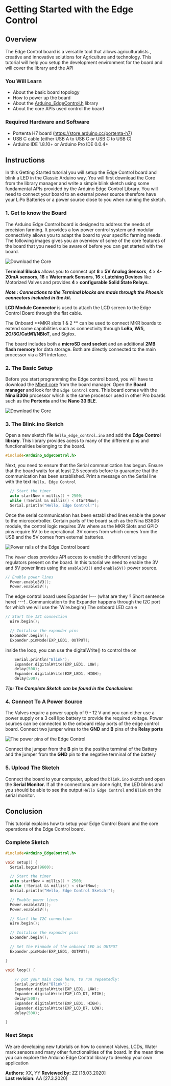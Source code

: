 # Getting Started with the Edge Control
## Overview
The Edge Control board is a versatile tool that allows agriculturalists , creative and innovative solutions for Agriculture and technology. This tutorial will help you setup the development environment for the board and will cover the library and the API 

### You Will Learn
-   About the basic board topology 
-   How to power up the board 
-   About the [Arduino_EdgeControl.h](https://github.com/bcmi-labs/Arduino_EdgeControl) library 
-   About the core APIs used control the board

### Required Hardware and Software
-   Portenta H7 board (<https://store.arduino.cc/portenta-h7>)
-   USB C cable (either USB A to USB C or USB C to USB C)
-   Arduino IDE 1.8.10+  or Arduino Pro IDE 0.0.4+ 

## Instructions

In this Getting Started tutorial you will setup the Edge Control board and blink a LED in the Classic Arduino way. You will first download the Core from the library manager and write a simple blink sketch using some fundamental APIs provided by the Arduino Edge Control Library. You will need to connect your board to an external power source therefore have your LiPo Batteries or a power source close to you when running the sketch. 

### 1. Get to know the Board

The Arduino Edge Control board is designed to address the needs of precision farming. It provides a low power control system and modular connectivity allows you to adapt the board to your specific farming needs. The following images gives you an overview of some of the core features of the board that you need to be aware of  before you can get started with the board.  

![Download the Core](assets/ec_ard_gs_board_topology.svg)

**Terminal Blocks** allows you to connect upt **8** x **5V Analog Sensors**, **4** x **4-20mA sensors**, **16** x **Watermark Sensors**, **16** x **Latching Devices** like Motorized Valves and provides **4** x **configurable Solid State Relays**. 

***Note : Connections to the Terminal blocks are made through the Phoenix connectors included in the kit.***

**LCD Module Connector**  is used to attach the LCD screen to the Edge Control Board through the flat cable.  

The Onboard **MKR slots 1 & 2 ** can be used to connect MKR boards to extend some capabilities such as connectivity through **LoRa, Wifi, 2G/3G/CatM1/NBIoT**, and Sigfox. 

The board includes both a **microSD card socket** and an additional **2MB flash memory** for data storage. Both are directly connected to the main processor via a SPI interface.

### 2. The Basic Setup

Before you start programming the Edge control board, you will have to download the [Mbed core](https://github.com/arduino/ArduinoCore-mbed) from the board manager. Open the **Board manager** and look for the `Edge Control` core. This board comes with the **Nina B306** processor which is the same processor used in other Pro boards such as the **Portenta** and the **Nano 33 BLE**. 

![Download the Core](assets/ec_ard_gs_core.png)

### 3. The Blink.ino Sketch

Open a new sketch file `hello_edge_control.ino` and add the **Edge Control library**. This library provides acess to many of the different pins and functionalities belonging to the board. 

```cpp
#include<Arduino_EdgeControl.h>
```

Next, you need to ensure that the Serial communication has begun. Ensure that the board waits for at least 2.5 seconds before to guarantee that the communication has been established. Print a message on the Serial line with the text `Hello, Edge Control` 

```cpp
  // Start the timer 
  auto startNow = millis() + 2500;
  while (!Serial && millis() < startNow);
  Serial.println("Hello, Edge Control!");
```

Once the serial communication has been established lines enable the power to the microcontroller. Certain parts of the board such as the Nina B3606 module, the control logic requires 3Vs where as the MKR Slots and GPIO pins require 5V to be operational. 3V comes from which comes from the USB and the 5V comes from external batteries. 

![Power rails of the Edge Control board](assets/ec_ard_gs_power_rail.png)

The `Power` class provides API access to enable the different voltage regulators present on the board. In this tutorial we need to enable the 3V and 5V power lines using the `enable3V3()` and `enable5V()` power source. 

```cpp
// Enable power lines 
  Power.enable3V3();
  Power.enable5V();
```

The edge control board uses Expander !--- (what are they ? Short sentence here) ---! . Communication to the Expander happens through the I2C port for which we will use the `Wire.begin() The onboard LED can e

```cpp
// Start the I2C connection 
  Wire.begin();

  // Initalise the expander pins 
  Expander.begin();
  Expander.pinMode(EXP_LED1, OUTPUT);
```

inside the loop, you can use the digitalWrite() to control the on

```cpp
    Serial.println("Blink");
    Expander.digitalWrite(EXP_LED1, LOW);
    delay(500);
    Expander.digitalWrite(EXP_LED1, HIGH);
    delay(500);
```

***Tip: The Complete Sketch can be found in the Conclusions***

### 4. Connect To A Power Source 

The Valves require a power supply of 9 - 12 V and you can either use a power supply or a 3 cell lipo battery to provide the required voltage. Power sources can be connected to the onboard relay ports of the edge control board. Connect two jumper wires to the **GND** and **B** pins of the **Relay ports** 

![The power pins of the Edge Control](assets/ec_ard_connect_power_source.svg)

Connect the jumper from the **B** pin to the positive terminal of the Battery and the jumper from the **GND** pin to the negative terminal of the battery 

### 5. Upload The Sketch 

Connect the board to your computer, upload the `blink.ino` sketch and open the **Serial Monitor**. If all the connections are done right, the LED blinks and you should be able to see the output  `Hello Edge Control` and `Blink` on the serial monitor. 

## Conclusion
This tutorial explains how to setup your Edge Control Board and the core operations of the Edge Control board.

### Complete Sketch 

```cpp
#include<Arduino_EdgeControl.h>

void setup() {
  Serial.begin(9600);

  // Start the timer 
  auto startNow = millis() + 2500;
  while (!Serial && millis() < startNow);
  Serial.println("Hello, Edge Control Sketch!");

  // Enable power lines 
  Power.enable3V3();
  Power.enable5V();

  // Start the I2C connection 
  Wire.begin();

  // Initalise the expander pins 
  Expander.begin();

  // Set the Pinmode of the onboard LED as OUTPUT
  Expander.pinMode(EXP_LED1, OUTPUT);

}

void loop() {
    
    // put your main code here, to run repeatedly:
    Serial.println("Blink");
    Expander.digitalWrite(EXP_LED1, LOW);
    Expander.digitalWrite(EXP_LCD_D7, HIGH);
    delay(500);
    Expander.digitalWrite(EXP_LED1, HIGH);
    Expander.digitalWrite(EXP_LCD_D7, LOW);
    delay(500);

}
```

### Next Steps

We  are developing new tutorials on how to connect Valves, LCDs, Water mark sensors and many other functionalities of the board. In the mean time you can explore the Arduino Edge Control library to develop your own application 

**Authors:** XX, YY
**Reviewed by:** ZZ [18.03.2020]  
**Last revision:** AA [27.3.2020]
